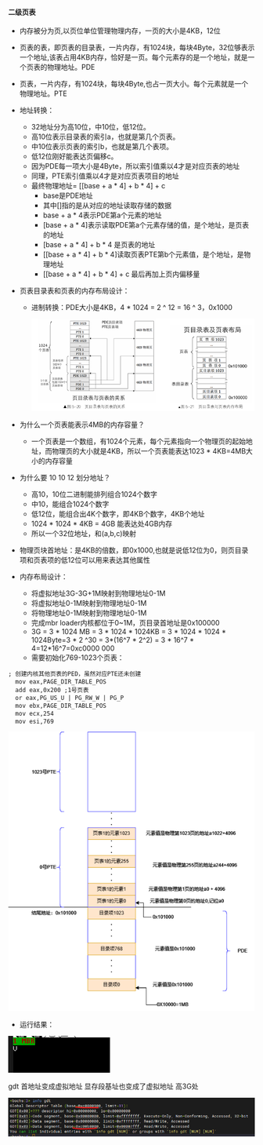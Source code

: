 ####  二级页表
  - 内存被分为页,以页位单位管理物理内存，一页的大小是4KB，12位
  - 页表的表，即页表的目录表，一片内存，有1024块，每块4Byte，32位够表示一个地址,该表占用4KB内存，恰好是一页。每个元素存的是一个地址，就是一个页表的物理地址。PDE
  - 页表，一片内存，有1024块，每块4Byte,也占一页大小。每个元素就是一个物理地址。PTE
  - 地址转换：
      - 32地址分为高10位，中10位，低12位。
      - 高10位表示目录表的索引a，也就是第几个页表。
      - 中10位表示页表的索引b，也就是第几个表项。
      - 低12位刚好能表达页偏移c。
      - 因为PDE每一项大小是4Byte，所以索引值乘以4才是对应页表的地址
      - 同理，PTE索引值乘以4才是对应页表项目的地址
      - 最终物理地址= [[base + a * 4] + b * 4] + c
        - base是PDE地址
        - 其中[]指的是从对应的地址读取存储的数据
        - base + a * 4表示PDE第a个元素的地址
        - [base + a * 4]表示读取PDE第a个元素存储的值，是个地址，是页表的地址
        - [base + a * 4] + b * 4 是页表的地址
        - [[base + a * 4] + b * 4]读取页表PTE第b个元素值，是个地址，是物理地址
        - [[base + a * 4] + b * 4] + c 最后再加上页内偏移量
- 页表目录表和页表的内存布局设计：
  - 进制转换：PDE大小是4KB，4 * 1024 = 2 ^ 12 = 16 ^ 3，0x1000

    ![](../asset/pde_pte.png)

- 为什么一个页表能表示4MB的内存容量？
  - 一个页表是一个数组，有1024个元素，每个元素指向一个物理页的起始地址，而物理页的大小就是4KB，所以一个页表能表达1023 * 4KB=4MB大小的内存容量
- 为什么要 10 10 12 划分地址？
  - 高10，10位二进制能排列组合1024个数字
  - 中10，能组合1024个数字
  - 低12位，能组合出4K个数字，即4KB个数字，4KB个地址
  - 1024 * 1024 * 4KB = 4GB 能表达处4GB内存
  - 所以一个32位地址，和(a,b,c)映射
- 物理页块首地址：是4KB的倍数，即0x1000,也就是说低12位为0，则页目录项和页表项的低12位可以用来表达其他属性

- 内存布局设计：
  - 将虚拟地址3G-3G+1M映射到物理地址0-1M
  - 将虚拟地址0-1M映射到物理地址0-1M
  - 将物理地址0-1M映射到物理地址0-1M
  - 完成mbr loader内核都位于0~1M，页目录首地址是0x100000
  - 3G = 3 * 1024 MB = 3 * 1024 * 1024KB = 3 * 1024 * 1024 * 1024Byte=3 * 2 ^30 = 3*(16^7 * 2^2) = 3 * 16^7 * 4=12*16^7=0xc0000 000
  - 需要初始化769-1023个页表：
```
; 创建内核其他页表的PED，虽然对应PTE还未创建
  mov eax,PAGE_DIR_TABLE_POS
  add eax,0x200 ;1号页表
  or eax,PG_US_U | PG_RW_W | PG_P
  mov ebx,PAGE_DIR_TABLE_POS
  mov ecx,254
  mov esi,769
```
  
  ![](../asset/pde_pte_layout.png)

  - 运行结果：
  
  ![](../asset/V.png)

  gdt 首地址变成虚拟地址 显存段基址也变成了虚拟地址 高3G处

  ![](../asset/V_gdt.png)